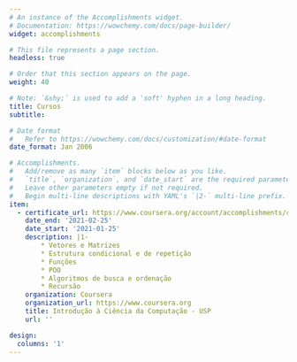 ```yaml
---
# An instance of the Accomplishments widget.
# Documentation: https://wowchemy.com/docs/page-builder/
widget: accomplishments

# This file represents a page section.
headless: true

# Order that this section appears on the page.
weight: 40

# Note: `&shy;` is used to add a 'soft' hyphen in a long heading.
title: Cursos
subtitle:

# Date format
#   Refer to https://wowchemy.com/docs/customization/#date-format
date_format: Jan 2006

# Accomplishments.
#   Add/remove as many `item` blocks below as you like.
#   `title`, `organization`, and `date_start` are the required parameters.
#   Leave other parameters empty if not required.
#   Begin multi-line descriptions with YAML's `|2-` multi-line prefix.
item:
  - certificate_url: https://www.coursera.org/account/accomplishments/certificate/8WVB4V2AJJMM
    date_end: '2021-02-25'
    date_start: '2021-01-25'
    description: |1-
        * Vetores e Matrizes
        * Estrutura condicional e de repetição
        * Funções
        * POO
        * Algoritmos de busca e ordenação
        * Recursão
    organization: Coursera
    organization_url: https://www.coursera.org
    title: Introdução à Ciência da Computação - USP
    url: ''

design:
  columns: '1'
---
```

